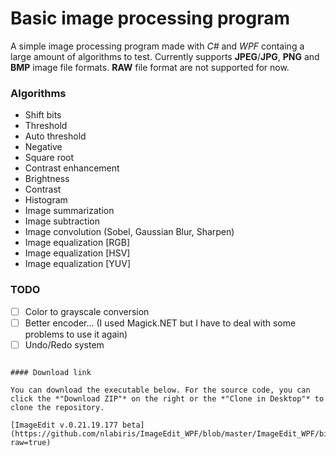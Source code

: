 # Basic image processing program

A simple image processing program made with *C#* and *WPF* containg a large amount of algorithms to test. Currently supports **JPEG**/**JPG**, **PNG** and **BMP** image file formats.
**RAW** file format are not supported for now.


### Algorithms

* Shift bits
* Threshold
* Auto threshold
* Negative
* Square root
* Contrast enhancement
* Brightness
* Contrast
* Histogram
* Image summarization
* Image subtraction
* Image convolution (Sobel, Gaussian Blur, Sharpen)
* Image equalization [RGB]
* Image equalization [HSV]
* Image equalization [YUV]


### TODO

- [ ] Color to grayscale conversion
- [ ] Better encoder... (I used Magick.NET but I have to deal with some problems to use it again)
- [ ] Undo/Redo system

```

#### Download link

You can download the executable below. For the source code, you can click the *"Download ZIP"* on the right or the *"Clone in Desktop"* to clone the repository.

[ImageEdit v.0.21.19.177 beta](https://github.com/nlabiris/ImageEdit_WPF/blob/master/ImageEdit_WPF/bin/Release/ImageEdit_v.0.21.19.177_beta.rar?raw=true)